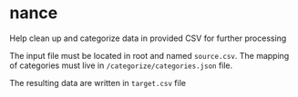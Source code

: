 # nance

Help clean up and categorize data in provided CSV for further processing

The input file must be located in root and named `source.csv`.
The mapping of categories must live in `/categorize/categories.json` file.

The resulting data are written in `target.csv` file